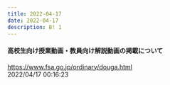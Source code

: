```yaml
---
title: 2022-04-17
date: 2022-04-17
description: B! 1
---
```


#### 高校生向け授業動画・教員向け解説動画の掲載について
https://www.fsa.go.jp/ordinary/douga.html<br>
2022/04/17 00:16:23<br>


